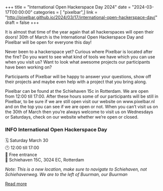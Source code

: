 +++
title = "International Open Hackerspace Day 2024"
date = "2024-03-17T00:00:00"
categories = [ "pixelbar",]
link = "http://pixelbar.github.io/2024/03/17/international-open-hackerspace-day/"
draft = false
+++

<p>It is almost that time of the year again that all hackerspaces will open their doors! 30th of March is the International Open Hackerspace Day and Pixelbar will be open for everyone this day!</p>

<p>Never been to a hackerspace yet? Curious where Pixelbar is located after the fire? Do you want to see what kind of tools we have which you can use when you visit us? Want to look what awesome projects our participants have been working on?</p>

<p>Participants of Pixelbar will be happy to answer your questions, show off their projects and maybe even help with a project that you bring along.</p>

<p>Pixelbar can be found at the Schiehaven 15c in Rotterdam. We are open from 12:00 till 17:00. After these hours some of our participants will be still in Pixelbar, to be sure if we are still open visit our website on www.pixelbar.nl and on the top you can see if we are open or not. When you can’t visit us on the 30th of March then you’re always welcome to visit us on Wednesdays or Saturdays, check on our website whether we’re open or closed.</p>

<h3 id="info-international-open-hackerspace-day"><strong>INFO International Open Hackerspace Day</strong><br /></h3>
<p>🗓 Saturday March 30<br />
🕛 12:00 till 17:00<br />
💸 Free entrance<br />
📍 Schiehaven 15C, 3024 EC, Rotterdam<br /></p>

<p><em>Note: This is a new location, make sure to navigate to Schiehaven, not Schiehavenweg. We are to the left of Buurman, our Buurman</em></p>

[Read more](http://pixelbar.github.io/2024/03/17/international-open-hackerspace-day/)